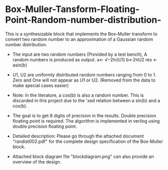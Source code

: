 # Box-Muller-Tansform-Floating-Point-Random-number-distribution-
This is a synthesizable block that implements the Box-Muller transform to convert two random number to an approximation of a Gaussian random number distribution.

* The input are two random numbers (Provided by a test bench), A random numbers is produced as output.
 a← √−2ln(U1)
 b←2πU2
 res ← asin(b)
 
* U1, U2 are uniformly distributed random numbers ranging from 0 to 1. Zero and One will not appear as U1 or U2. (Removed from the data to make special cases easier)

* Note: In the literature, a cos(b) is also a random number. This is discarded in this project due to the 'xed relation between a sin(b) and a cos(b).

* The goal is to get 8 digits of precision in the results. Double precision floating point is required. The algorithm is implemented in verilog using double precision floating point.

* Detailed description: Please go through the attached document "randist002.pdf" for the complete design specification of the Box-Muller block.

* Attached block diagram file "blockdiagram.png" can also provide an overview of the design.

